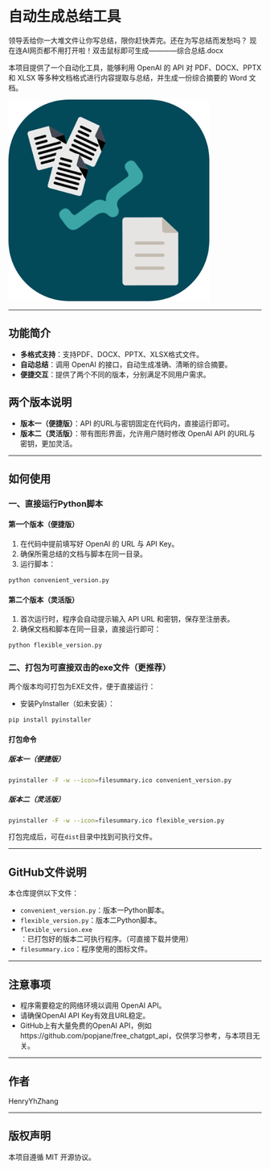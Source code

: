 # 自动生成总结工具

领导丢给你一大堆文件让你写总结，限你赶快弄完。还在为写总结而发愁吗？
现在连AI网页都不用打开啦！双击鼠标即可生成————综合总结.docx

本项目提供了一个自动化工具，能够利用 OpenAI 的 API 对 PDF、DOCX、PPTX 和 XLSX 等多种文档格式进行内容提取与总结，并生成一份综合摘要的 Word 文档。

<img src="image.png" width="400px" />

---

## 功能简介

- **多格式支持**：支持PDF、DOCX、PPTX、XLSX格式文件。
- **自动总结**：调用 OpenAI 的接口，自动生成准确、清晰的综合摘要。
- **便捷交互**：提供了两个不同的版本，分别满足不同用户需求。

## 两个版本说明

- **版本一（便捷版）**：API 的URL与密钥固定在代码内，直接运行即可。
- **版本二（灵活版）**：带有图形界面，允许用户随时修改 OpenAI API 的URL与密钥，更加灵活。

---

## 如何使用

### 一、直接运行Python脚本

#### 第一个版本（便捷版）
1. 在代码中提前填写好 OpenAI 的 URL 与 API Key。
2. 确保所需总结的文档与脚本在同一目录。
3. 运行脚本：

```bash
python convenient_version.py
```

#### 第二个版本（灵活版）
1. 首次运行时，程序会自动提示输入 API URL 和密钥，保存至注册表。
2. 确保文档和脚本在同一目录，直接运行即可：

```bash
python flexible_version.py
```

### 二、打包为可直接双击的exe文件（更推荐）

两个版本均可打包为EXE文件，便于直接运行：

- 安装PyInstaller（如未安装）：

```bash
pip install pyinstaller
```

#### 打包命令

##### 版本一（便捷版）

```bash
pyinstaller -F -w --icon=filesummary.ico convenient_version.py
```

##### 版本二（灵活版）

```bash
pyinstaller -F -w --icon=filesummary.ico flexible_version.py
```

打包完成后，可在`dist`目录中找到可执行文件。

---

## GitHub文件说明

本仓库提供以下文件：
- `convenient_version.py`：版本一Python脚本。
- `flexible_version.py`：版本二Python脚本。
- `flexible_version.exe`：已打包好的版本二可执行程序。（可直接下载并使用）
- `filesummary.ico`：程序使用的图标文件。

---

## 注意事项

- 程序需要稳定的网络环境以调用 OpenAI API。
- 请确保OpenAI API Key有效且URL稳定。
- GitHub上有大量免费的OpenAI API，例如https://github.com/popjane/free_chatgpt_api，仅供学习参考，与本项目无关。
---

## 作者
HenryYhZhang

---

## 版权声明
本项目遵循 MIT 开源协议。

